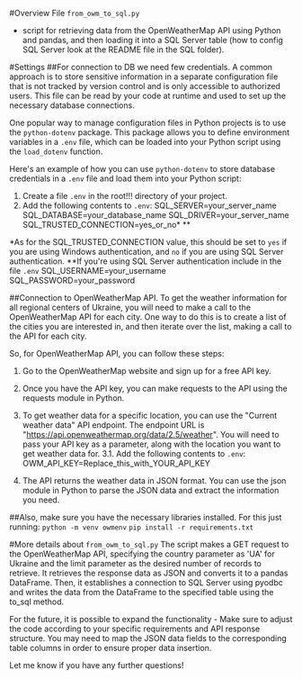#Overview
File `from_owm_to_sql.py`
- script for retrieving data from the OpenWeatherMap API using Python and pandas, and then loading it into a SQL Server table (how to config SQL Server look at the README file in the SQL folder).

#Settings
##For connection to DB we need few credentials.
A common approach is to store sensitive information in a separate configuration file that is not tracked by version control and is only accessible to authorized users. This file can be read by your code at runtime and used to set up the necessary database connections.

One popular way to manage configuration files in Python projects is to use the `python-dotenv` package. This package allows you to define environment variables in a `.env` file, which can be loaded into your Python script using the `load_dotenv` function.

Here's an example of how you can use `python-dotenv` to store database credentials in a `.env` file and load them into your Python script:

1. Create a file `.env` in the root!!! directory of your project. 
2. Add the following contents to `.env`:
    SQL_SERVER=your_server_name
    SQL_DATABASE=your_database_name
    SQL_DRIVER=your_server_name
    SQL_TRUSTED_CONNECTION=yes_or_no*
    **

*As for the SQL_TRUSTED_CONNECTION value, this should be set to `yes` if you are using Windows authentication, and `no` if you are using SQL Server authentication.
**If you're using SQL Server authentication include in the  file `.env`
    SQL_USERNAME=your_username
    SQL_PASSWORD=your_password

##Connection to OpenWeatherMap API.
To get the weather information for all regional centers of Ukraine, you will need to make a call to the OpenWeatherMap API for each city. One way to do this is to create a list of the cities you are interested in, and then iterate over the list, making a call to the API for each city.

So, for OpenWeatherMap API, you can follow these steps:

1. Go to the OpenWeatherMap website and sign up for a free API key.
2. Once you have the API key, you can make requests to the API using the requests module in Python.
3. To get weather data for a specific location, you can use the "Current weather data" API endpoint. The endpoint URL is "https://api.openweathermap.org/data/2.5/weather". You will need to pass your API key as a parameter, along with the location you want to get weather data for.
    3.1. Add the following contents to `.env`:
    OWM_API_KEY=Replace_this_with_YOUR_API_KEY

4. The API returns the weather data in JSON format. You can use the json module in Python to parse the JSON data and extract the information you need.

##Also, make sure you have the necessary libraries installed. For this just running:
    `python -m venv owmenv`
    `pip install -r requirements.txt`

#More details about `from_owm_to_sql.py`
The script makes a GET request to the OpenWeatherMap API, specifying the country parameter as 'UA' for Ukraine and the limit parameter as the desired number of records to retrieve. It retrieves the response data as JSON and converts it to a pandas DataFrame. Then, it establishes a connection to SQL Server using pyodbc and writes the data from the DataFrame to the specified table using the to_sql method.

For the future, it is possible to expand the functionality - Make sure to adjust the code according to your specific requirements and API response structure. You may need to map the JSON data fields to the corresponding table columns in order to ensure proper data insertion.

Let me know if you have any further questions!